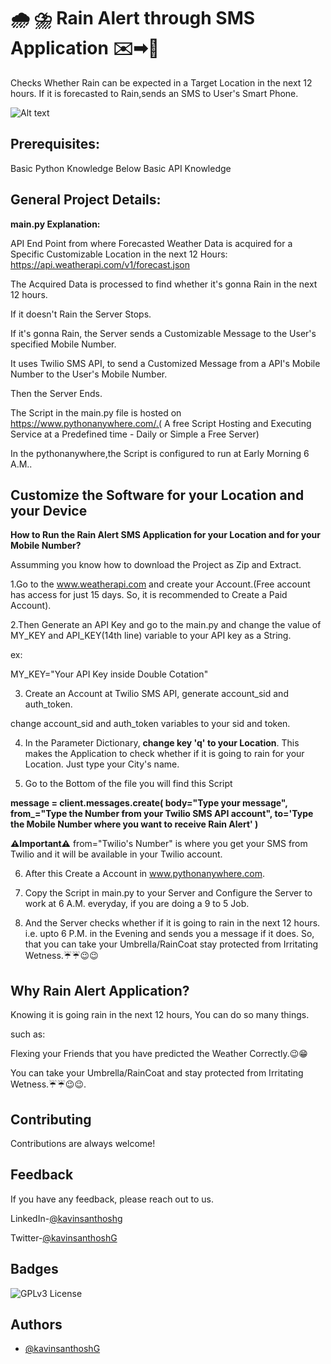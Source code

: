# 🌧️ ⛈️ Rain Alert through SMS Application ✉️➡📱

Checks Whether Rain can be expected in a Target Location in the next 12 hours. If it is forecasted to Rain,sends an SMS to User's Smart Phone.

![Alt text](DALL%C2%B7E%20-%20a%20man%20finding%20out%20that%20is%20going%20to%20rain%20today%20through%20his%20phone.png)

## Prerequisites:

Basic Python Knowledge
Below Basic API Knowledge

## General Project Details:

**main.py Explanation:**

API End Point from where Forecasted Weather Data is acquired for a Specific Customizable Location in the next 12 Hours: https://api.weatherapi.com/v1/forecast.json

The Acquired Data is processed to find whether it's gonna Rain in the next 12 hours.

If it doesn't Rain the Server Stops.

If it's gonna Rain, the Server sends a Customizable Message to the User's specified Mobile Number.

It uses Twilio SMS API, to send a Customized Message from a API's Mobile Number to the User's Mobile Number.

Then the Server Ends.

The Script in the main.py file is hosted on https://www.pythonanywhere.com/.( A free Script Hosting and Executing Service at a Predefined time - Daily or Simple a Free Server)

In the pythonanywhere,the Script is configured to run at Early Morning 6 A.M..

## Customize the Software for your Location and your Device

**How to Run the Rain Alert SMS Application for your Location and for your Mobile Number?**

Assumming you know how to download the Project as Zip and Extract.

1.Go to the www.weatherapi.com and create your Account.(Free account has access for just 15 days. So, it is recommended to Create a Paid Account).

2.Then Generate an API Key and go to the main.py and change the value of MY_KEY and API_KEY(14th line) variable to your API key as a String.

ex:

MY_KEY="Your API Key inside Double Cotation"

3. Create an Account at Twilio SMS API, generate account_sid and auth_token.

change account_sid and auth_token variables to your sid and token.

4. In the Parameter Dictionary, **change key 'q' to your Location**. This makes the Application to check whether if it is going to rain for your Location. Just type your City's name.

5. Go to the Bottom of the file
   you will find this Script

**message = client.messages.create(
body="Type your message",
from\_="Type the Number from your Twilio SMS API account",
to='Type the Mobile Number where you want to receive Rain Alert'
)**

**⚠️Important⚠️**
from="Twilio's Number" is where you get your SMS from Twilio and it will be available in your Twilio account.

6. After this Create a Account in www.pythonanywhere.com.

7. Copy the Script in main.py to your Server and Configure the Server to work at 6 A.M. everyday, if you are doing a 9 to 5 Job.

8. And the Server checks whether if it is going to rain in the next 12 hours. i.e. upto 6 P.M. in the Evening and sends you a message if it does. So, that you can take your Umbrella/RainCoat stay protected from Irritating Wetness.☔☔😉😉

## Why Rain Alert Application?

Knowing it is going rain in the next 12 hours, You can do so many things.

such as:

Flexing your Friends that you have predicted the Weather Correctly.😉😁

You can take your Umbrella/RainCoat and stay protected from Irritating Wetness.☔☔😉😉.

## Contributing

Contributions are always welcome!

## Feedback

If you have any feedback, please reach out to us.

LinkedIn-[@kavinsanthoshg](https://www.linkedin.com/in/kavinsanthoshg/)

Twitter-[@kavinsanthoshG](https://twitter.com/kavinsanthoshG)

## Badges

![GPLv3 License](https://img.shields.io/badge/License-GNU%20GPL-blue)

## Authors

- [@kavinsanthoshG](https://github.com/kavinsanthoshG)
